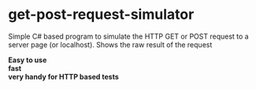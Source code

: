get-post-request-simulator
==========================

Simple C# based program to simulate the HTTP GET or POST request to a server page (or localhost). Shows the raw result of the request

**Easy to use**<br>
**fast**<br>
**very handy for HTTP based tests**
